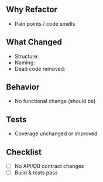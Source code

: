 ## Why Refactor
- Pain points / code smells

## What Changed
- Structure:
- Naming:
- Dead code removed:

## Behavior
- No functional change (should be)

## Tests
- Coverage unchanged or improved

## Checklist
- [ ] No API/DB contract changes
- [ ] Build & tests pass
